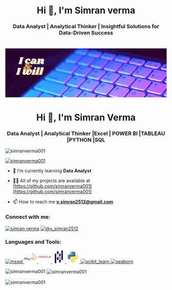 <h1 align="center">Hi 👋, I'm Simran verma</h1>
<h3 align="center">Data Analyst | Analytical Thinker | Insightful Solutions for Data-Driven Success</h3>

<h1 align="center">
 <img src="https://github.com/princekr301/princekr301/blob/main/Linkedin_Heading.png" />
</h1>


<h1 align="center">Hi 👋, I'm Simran Verma</h1>
<h3 align="center">Data Analyst | Analytical Thinker |Excel | POWER BI |TABLEAU |PYTHON |SQL</h3>

<p align="left"> <img src="https://komarev.com/ghpvc/?username=simranverma001&label=Profile%20views&color=0e75b6&style=flat" alt="simranverma001" /> </p>

<p align="left"> <a href="https://github.com/ryo-ma/github-profile-trophy"><img src="https://github-profile-trophy.vercel.app/?username=simranverma001" alt="simranverma001" /></a> </p>

- 🌱 I’m currently learning **Data Analyst**

- 👨‍💻 All of my projects are available at [https://github.com/simranverma001](https://github.com/simranverma001)

- 📫 How to reach me **v.simran2512@gmail.com**

<h3 align="left">Connect with me:</h3>
<p align="left">
<a href="https://linkedin.com/in/simran verma" target="blank"><img align="center" src="https://raw.githubusercontent.com/rahuldkjain/github-profile-readme-generator/master/src/images/icons/Social/linked-in-alt.svg" alt="simran verma" height="30" width="40" /></a>
<a href="https://www.hackerrank.com/@v_simran2512" target="blank"><img align="center" src="https://raw.githubusercontent.com/rahuldkjain/github-profile-readme-generator/master/src/images/icons/Social/hackerrank.svg" alt="@v_simran2512" height="30" width="40" /></a>
</p>

<h3 align="left">Languages and Tools:</h3>
<p align="left"> <a href="https://www.microsoft.com/en-us/sql-server" target="_blank" rel="noreferrer"> <img src="https://www.svgrepo.com/show/303229/microsoft-sql-server-logo.svg" alt="mssql" width="40" height="40"/> </a> <a href="https://www.mysql.com/" target="_blank" rel="noreferrer"> <img src="https://raw.githubusercontent.com/devicons/devicon/master/icons/mysql/mysql-original-wordmark.svg" alt="mysql" width="40" height="40"/> </a> <a href="https://www.oracle.com/" target="_blank" rel="noreferrer"> <img src="https://raw.githubusercontent.com/devicons/devicon/master/icons/oracle/oracle-original.svg" alt="oracle" width="40" height="40"/> </a> <a href="https://pandas.pydata.org/" target="_blank" rel="noreferrer"> <img src="https://raw.githubusercontent.com/devicons/devicon/2ae2a900d2f041da66e950e4d48052658d850630/icons/pandas/pandas-original.svg" alt="pandas" width="40" height="40"/> </a> <a href="https://www.python.org" target="_blank" rel="noreferrer"> <img src="https://raw.githubusercontent.com/devicons/devicon/master/icons/python/python-original.svg" alt="python" width="40" height="40"/> </a> <a href="https://scikit-learn.org/" target="_blank" rel="noreferrer"> <img src="https://upload.wikimedia.org/wikipedia/commons/0/05/Scikit_learn_logo_small.svg" alt="scikit_learn" width="40" height="40"/> </a> <a href="https://seaborn.pydata.org/" target="_blank" rel="noreferrer"> <img src="https://seaborn.pydata.org/_images/logo-mark-lightbg.svg" alt="seaborn" width="40" height="40"/> </a> </p>

<p><img align="left" src="https://github-readme-stats.vercel.app/api/top-langs?username=simranverma001&show_icons=true&locale=en&layout=compact" alt="simranverma001" /></p>

<p>&nbsp;<img align="center" src="https://github-readme-stats.vercel.app/api?username=simranverma001&show_icons=true&locale=en" alt="simranverma001" /></p>

<p><img align="center" src="https://github-readme-streak-stats.herokuapp.com/?user=simranverma001&" alt="simranverma001" /></p>



